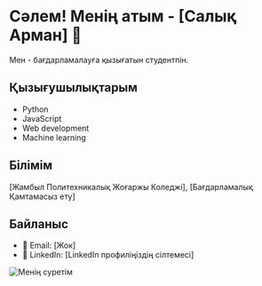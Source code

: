 # Сәлем! Менің атым - [Салық Арман] 👋  

Мен - бағдарламалауға қызығатын студентпін.  

## Қызығушылықтарым  
- Python  
- JavaScript  
- Web development  
- Machine learning  

## Білімім  
[Жамбыл Политехникалық Жоғаржы Коледжі], [Бағдарламалық Қамтамасыз ету]  

## Байланыс  
- 📧 Email: [Жок]  
- 🔗 LinkedIn: [LinkedIn профиліңіздің сілтемесі]  

![Менің суретім](https://github.com/your-username/your-username/blob/main/image.jpg?raw=true)
